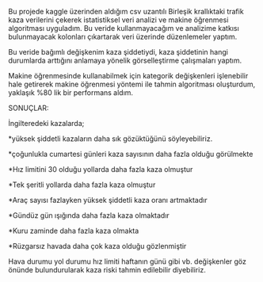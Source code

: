 Bu projede kaggle üzerinden aldığım csv uzantılı Birleşik krallıktaki trafik kaza verilerini  çekerek istatistiksel veri analizi ve makine öğrenmesi algoritması uyguladım. 
Bu veride kullanmayacağım ve analizime katkısı bulunmayacak kolonları çıkartarak veri üzerinde düzenlemeler yaptım. 

Bu veride bağımlı değişkenim kaza şiddetiydi, kaza şiddetinin hangi durumlarda arttığını anlamaya yönelik görselleştirme çalışmaları yaptım.
 
Makine öğrenmesinde kullanabilmek için kategorik değişkenleri işlenebilir hale getirerek makine öğrenmesi yöntemi ile tahmin algoritması oluşturdum, yaklaşık %80 lik bir performans aldım.





SONUÇLAR:

İngilteredeki kazalarda;

*yüksek şiddetli kazaların daha sık gözüktüğünü söyleyebiliriz.

*çoğunlukla cumartesi günleri kaza sayısının daha fazla olduğu görülmekte 

*Hız limitini 30 olduğu yollarda daha fazla kaza olmuştur 

*Tek şeritli yollarda daha fazla kaza olmuştur 

*Araç sayısı fazlayken yüksek şiddetli kaza oranı artmaktadır 

*Gündüz gün ışığında daha fazla kaza olmaktadır 

*Kuru zaminde daha fazla kaza olmakta

*Rüzgarsız havada daha çok kaza olduğu gözlenmiştir 


Hava durumu yol durumu hız limiti haftanın günü gibi vb. değişkenler göz önünde bulundurularak kaza riski tahmin edilebilir diyebiliriz.









